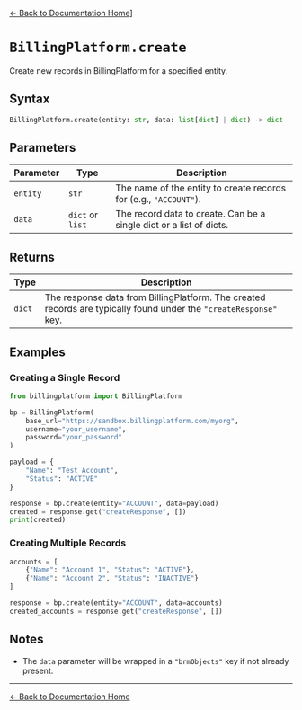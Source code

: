 [← Back to Documentation Home](README.md)]

# `BillingPlatform.create`

Create new records in BillingPlatform for a specified entity.

## Syntax

```python
BillingPlatform.create(entity: str, data: list[dict] | dict) -> dict
```

## Parameters

| Parameter | Type             | Description                                                      |
|-----------|------------------|------------------------------------------------------------------|
| `entity`  | `str`            | The name of the entity to create records for (e.g., `"ACCOUNT"`).|
| `data`    | `dict` or `list` | The record data to create. Can be a single dict or a list of dicts.|

## Returns

| Type   | Description |
|--------|-------------|
| `dict` | The response data from BillingPlatform. The created records are typically found under the `"createResponse"` key. |

## Examples

### Creating a Single Record

```python
from billingplatform import BillingPlatform

bp = BillingPlatform(
    base_url="https://sandbox.billingplatform.com/myorg",
    username="your_username",
    password="your_password"
)

payload = {
    "Name": "Test Account",
    "Status": "ACTIVE"
}

response = bp.create(entity="ACCOUNT", data=payload)
created = response.get("createResponse", [])
print(created)
```

### Creating Multiple Records

```python
accounts = [
    {"Name": "Account 1", "Status": "ACTIVE"},
    {"Name": "Account 2", "Status": "INACTIVE"}
]

response = bp.create(entity="ACCOUNT", data=accounts)
created_accounts = response.get("createResponse", [])
```

## Notes

- The `data` parameter will be wrapped in a `"brmObjects"` key if not already present.

---

[← Back to Documentation Home](README.md)